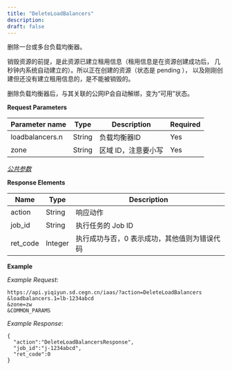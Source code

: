 ```yaml
---
title: "DeleteLoadBalancers"
description: 
draft: false
---
```




删除一台或多台负载均衡器。

销毁资源的前提，是此资源已建立租用信息（租用信息是在资源创建成功后， 几秒钟内系统自动建立的）。所以正在创建的资源（状态是 pending ）， 以及刚刚创建但还没有建立租用信息的，是不能被销毁的。

删除负载均衡器后，与其关联的公网IP会自动解绑，变为“可用”状态。

**Request Parameters**

| Parameter name | Type | Description | Required |
| --- | --- | --- | --- |
| loadbalancers.n | String | 负载均衡器ID | Yes |
| zone | String | 区域 ID，注意要小写 | Yes |

[_公共参数_](../../../parameters/)

**Response Elements**

| Name | Type | Description |
| --- | --- | --- |
| action | String | 响应动作 |
| job_id | String | 执行任务的 Job ID |
| ret_code | Integer | 执行成功与否，0 表示成功，其他值则为错误代码 |

**Example**

_Example Request_:

```
https://api.yiqiyun.sd.cegn.cn/iaas/?action=DeleteLoadBalancers
&loadbalancers.1=lb-1234abcd
&zone=zw
&COMMON_PARAMS
```

_Example Response_:

```
{
  "action":"DeleteLoadBalancersResponse",
  "job_id":"j-1234abcd",
  "ret_code":0
}
```
